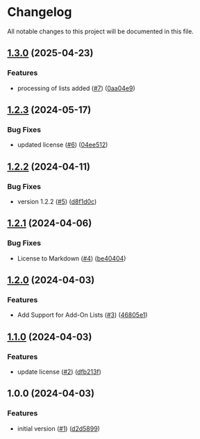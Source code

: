 # Changelog

All notable changes to this project will be documented in this file.

## [1.3.0](https://github.com/acai-consulting/terraform-aws-acf-core-configuration/compare/1.2.3...1.3.0) (2025-04-23)


### Features

* processing of lists added ([#7](https://github.com/acai-consulting/terraform-aws-acf-core-configuration/issues/7)) ([0aa04e9](https://github.com/acai-consulting/terraform-aws-acf-core-configuration/commit/0aa04e9aa9392b6f0a442e2df8834ee8a060c8f5))

## [1.2.3](https://github.com/acai-consulting/terraform-aws-acf-core-configuration/compare/1.2.2...1.2.3) (2024-05-17)


### Bug Fixes

* updated license  ([#6](https://github.com/acai-consulting/terraform-aws-acf-core-configuration/issues/6)) ([04ee512](https://github.com/acai-consulting/terraform-aws-acf-core-configuration/commit/04ee512b822a33075e7e130b35b29a2d73a6b0ba))

## [1.2.2](https://github.com/acai-consulting/terraform-aws-acf-core-configuration/compare/1.2.1...1.2.2) (2024-04-11)


### Bug Fixes

* version 1.2.2 ([#5](https://github.com/acai-consulting/terraform-aws-acf-core-configuration/issues/5)) ([d8f1d0c](https://github.com/acai-consulting/terraform-aws-acf-core-configuration/commit/d8f1d0c9c8d6580d74f2b8871b5a91fbbb820f8e))

## [1.2.1](https://github.com/acai-consulting/terraform-aws-acf-core-configuration/compare/1.2.0...1.2.1) (2024-04-06)


### Bug Fixes

* License to Markdown ([#4](https://github.com/acai-consulting/terraform-aws-acf-core-configuration/issues/4)) ([be40404](https://github.com/acai-consulting/terraform-aws-acf-core-configuration/commit/be40404455ca76078bcd0f40fb0743c8a38a1091))

## [1.2.0](https://github.com/acai-consulting/terraform-aws-acf-core-configuration/compare/1.1.0...1.2.0) (2024-04-03)


### Features

* Add Support for Add-On Lists ([#3](https://github.com/acai-consulting/terraform-aws-acf-core-configuration/issues/3)) ([46805e1](https://github.com/acai-consulting/terraform-aws-acf-core-configuration/commit/46805e1a550126c9f27fce05788c7ab5e1e6d16c))

## [1.1.0](https://github.com/acai-consulting/terraform-aws-acf-core-configuration/compare/1.0.0...1.1.0) (2024-04-03)


### Features

* update license ([#2](https://github.com/acai-consulting/terraform-aws-acf-core-configuration/issues/2)) ([dfb213f](https://github.com/acai-consulting/terraform-aws-acf-core-configuration/commit/dfb213fc4dc27177534db775aeb241746831d4b4))

## 1.0.0 (2024-04-03)


### Features

* initial version ([#1](https://github.com/acai-consulting/terraform-aws-acf-core-configuration/issues/1)) ([d2d5899](https://github.com/acai-consulting/terraform-aws-acf-core-configuration/commit/d2d5899c092d223f69c94339e40a44a2f87f2a71))
